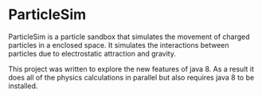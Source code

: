 ParticleSim
===========

ParticleSim is a particle sandbox that simulates the movement of charged particles in a enclosed space.  It simulates the interactions between particles due to electrostatic attraction and gravity.


This project was written to explore the new features of java 8.  As a result it does all of the physics calculations in parallel but also requires java 8 to be installed.
